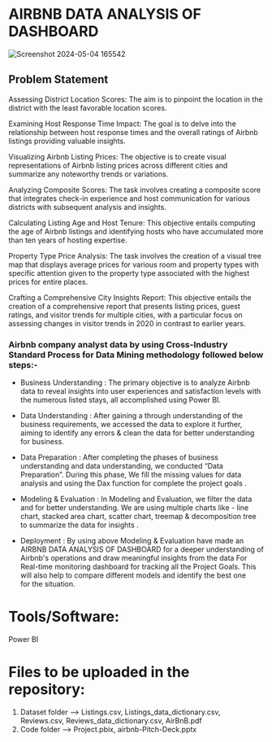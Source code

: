 
# AIRBNB DATA ANALYSIS OF DASHBOARD 




![Screenshot 2024-05-04 165542](https://github.com/Love155/E-COMMERCE-CALL-CENTER-ANALYSIS-Dashboard/assets/167952245/b2a77a10-7818-4dad-97cd-8fb7a3465e62)



 
## Problem Statement



Assessing District Location Scores: The aim is to pinpoint the location in the district with the least favorable location scores.


Examining Host Response Time Impact: The goal is to delve into the relationship between host response times and the overall ratings of Airbnb listings providing valuable insights.


Visualizing Airbnb Listing Prices: The objective is to create visual representations of Airbnb listing prices across different cities and summarize any noteworthy trends or variations.


Analyzing Composite Scores: The task involves creating a composite score that integrates check-in experience and host communication for various districts with subsequent analysis and insights.


Calculating Listing Age and Host Tenure: This objective entails computing the age of Airbnb listings and identifying hosts who have accumulated more than ten years of hosting expertise.


Property Type Price Analysis: The task involves the creation of a visual tree map that displays average prices for various room and property types with specific attention given to the property type associated with the highest prices for entire places.


Crafting a Comprehensive City Insights Report: This objective entails the creation of a comprehensive report that presents listing prices, guest ratings, and visitor trends for multiple cities, with a particular focus on assessing changes in visitor trends in 2020 in contrast to earlier years.



### Airbnb company analyst data by using Cross-Industry Standard Process for Data Mining methodology followed below steps:-

 

- Business Understanding : The primary objective is to analyze Airbnb data to reveal insights into user experiences and satisfaction levels with the numerous listed stays, all accomplished using Power BI. 
 

- Data Understanding : After gaining a through understanding of the business requirements, we accessed the data to explore it further, aiming to identify any errors & clean the data for better understanding for business. 

- Data Preparation : After completing the phases of business understanding and data understanding, we conducted “Data Preparation”. During this phase, We fill the missing values for data analysis and using the Dax function for complete the project goals . 


- Modeling & Evaluation : In Modeling and Evaluation, we filter the data and for better understanding. We are using multiple charts like - line chart, stacked area chart, scatter chart, treemap & decomposition tree to summarize the data for insights . 

- Deployment : By using above Modeling & Evaluation have made an AIRBNB DATA ANALYSIS OF  DASHBOARD for a deeper understanding of Airbnb's operations and draw meaningful insights from the data For Real-time monitoring dashboard for tracking all the Project Goals. This will also help to compare different models and identify the best one for the situation.



# Tools/Software:
Power BI

# Files to be uploaded in the repository:

  1. Dataset folder --> Listings.csv, Listings_data_dictionary.csv, Reviews.csv,      Reviews_data_dictionary.csv, AirBnB.pdf
  2. Code folder --> Project.pbix, airbnb-Pitch-Deck.pptx

